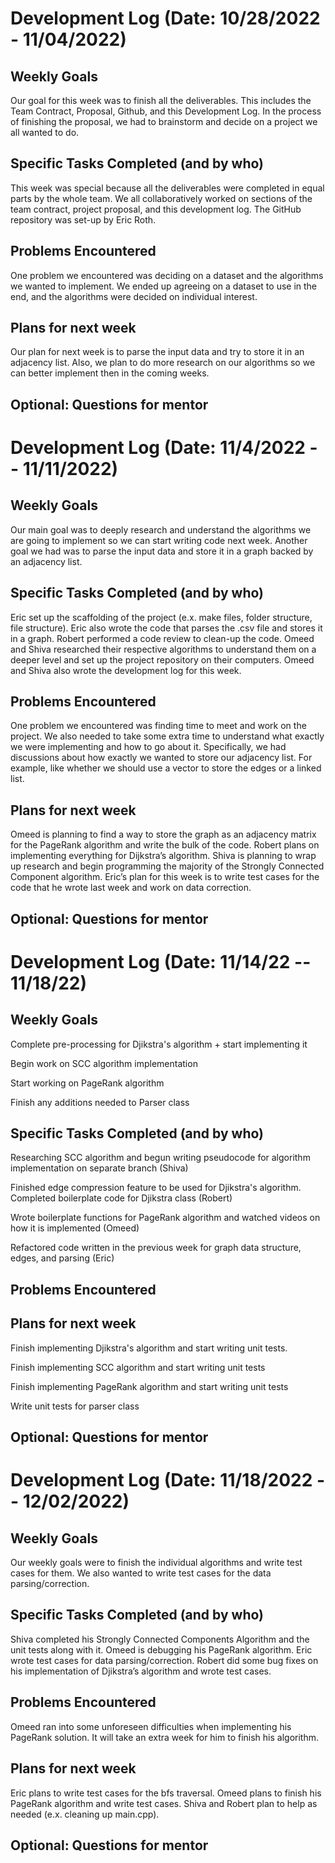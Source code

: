 # Development Log (Date: 10/28/2022 - 11/04/2022)

## Weekly Goals

Our goal for this week was to finish all the deliverables. This includes the Team Contract, Proposal, Github, and this Development Log. In the process of finishing the proposal, we had to brainstorm and decide on a project we all wanted to do. 

## Specific Tasks Completed (and by who)

This week was special because all the deliverables were completed in equal parts by the whole team. We all collaboratively worked on sections of the team contract, project proposal, and this development log. The GitHub repository was set-up by Eric Roth. 

## Problems Encountered 

One problem we encountered was deciding on a dataset and the algorithms we wanted to implement. We ended up agreeing on a dataset to use in the end, and the algorithms were decided on individual interest. 

## Plans for next week

Our plan for next week is to parse the input data and try to store it in an adjacency list. Also, we plan to do more research on our algorithms so we can better implement then in the coming weeks. 

## Optional: Questions for mentor

# Development Log (Date: 11/4/2022 -- 11/11/2022)

## Weekly Goals

Our main goal was to deeply research and understand the algorithms we are going to implement so we can start writing code next week. Another goal we had was to parse the input data and store it in a graph backed by an adjacency list.

## Specific Tasks Completed (and by who)

Eric set up the scaffolding of the project (e.x. make files, folder structure, file structure). Eric also wrote the code that parses the .csv file and stores it in a graph. Robert performed a code review to clean-up the code. Omeed and Shiva researched their respective algorithms to understand them on a deeper level and set up the project repository on their computers. Omeed and Shiva also wrote the development log for this week. 

## Problems Encountered 

One problem we encountered was finding time to meet and work on the project. We also needed to take some extra time to understand what exactly we were implementing and how to go about it. Specifically, we had discussions about how exactly we wanted to store our adjacency list. For example, like whether we should use a vector to store the edges or a linked list. 

## Plans for next week

Omeed is planning to find a way to store the graph as an adjacency matrix for the PageRank algorithm and write the bulk of the code. Robert plans on implementing everything for Dijkstra’s algorithm. Shiva is planning to wrap up research and begin programming the majority of the Strongly Connected Component algorithm. Eric’s plan for this week is to write test cases for the code that he wrote last week and work on data correction.

## Optional: Questions for mentor

# Development Log (Date: 11/14/22 -- 11/18/22)

## Weekly Goals

Complete pre-processing for Djikstra's algorithm + start implementing it

Begin work on SCC algorithm implementation

Start working on PageRank algorithm

Finish any additions needed to Parser class


## Specific Tasks Completed (and by who)

Researching SCC algorithm and begun writing pseudocode for algorithm implementation on separate branch (Shiva)

Finished edge compression feature to be used for Djikstra's algorithm. Completed boilerplate code for Djikstra class (Robert)

Wrote boilerplate functions for PageRank algorithm and watched videos on how it is implemented (Omeed)

Refactored code written in the previous week for graph data structure, edges, and parsing (Eric)

## Problems Encountered 

## Plans for next week

Finish implementing Djikstra's algorithm and start writing unit tests.

Finish implementing SCC algorithm and start writing unit tests

Finish implementing PageRank algorithm and start writing unit tests

Write unit tests for parser class

## Optional: Questions for mentor

# Development Log (Date: 11/18/2022 -- 12/02/2022)

## Weekly Goals

Our weekly goals were to finish the individual algorithms and write test cases for them. We also wanted to write test cases for the data parsing/correction.

## Specific Tasks Completed (and by who)

Shiva completed his Strongly Connected Components Algorithm and the unit tests along with it. Omeed is debugging his PageRank algorithm. Eric wrote test cases for data parsing/correction. Robert did some bug fixes on his implementation of Djikstra’s algorithm and wrote test cases.  

## Problems Encountered 

Omeed ran into some unforeseen difficulties when implementing his PageRank solution. It will take an extra week for him to finish his algorithm.

## Plans for next week

Eric plans to write test cases for the bfs traversal. Omeed plans to finish his PageRank algorithm and write test cases. Shiva and Robert plan to help as needed (e.x. cleaning up main.cpp). 

## Optional: Questions for mentor